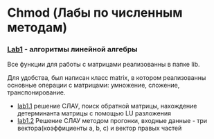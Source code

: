 # Chmod (Лабы по численным методам)

### [Lab1](https://github.com/Gorgeren/Chmod/tree/main/lab1) - алгоритмы линейной алгебры

Все функции для работы с матрицами реализованны в папке lib.

Для удобства, был написан класс matrix, в котором реализованны основные операции c матрицами: умножение, сложение, транспонирование.

* [lab1.1](https://github.com/Gorgeren/Chmod/blob/main/lab1/1.1.cpp) решение СЛАУ, поиск обратной матрицы, нахождение детерминанта матрицы с помощью LU разложения
* [lab1.2](https://github.com/Gorgeren/Chmod/blob/main/lab1/1.2.cpp) Решение СЛАУ методом прогонки, входные данные - три вектора(коэффициенты a, b, c) и вектор правых частей

